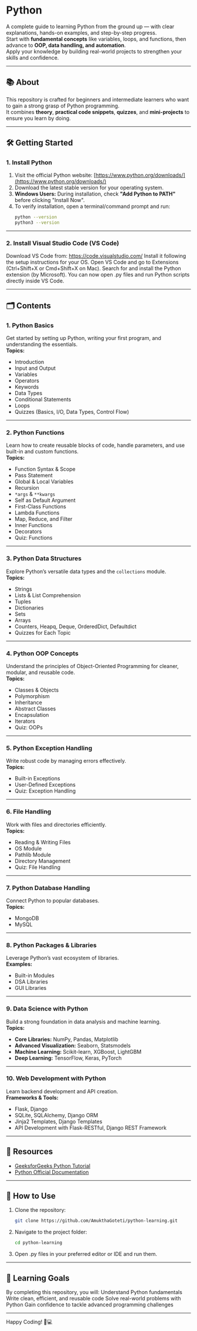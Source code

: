 # Python

A complete guide to learning Python from the ground up — with clear explanations, hands-on examples, and step-by-step progress.  
Start with **fundamental concepts** like variables, loops, and functions, then advance to **OOP, data handling, and automation**.  
Apply your knowledge by building real-world projects to strengthen your skills and confidence.

---

## 📚 About
This repository is crafted for beginners and intermediate learners who want to gain a strong grasp of Python programming.  
It combines **theory**, **practical code snippets**, **quizzes**, and **mini-projects** to ensure you learn by doing.

---

## 🛠 Getting Started

### 1. Install Python
1. Visit the official Python website: [https://www.python.org/downloads/](https://www.python.org/downloads/)  
2. Download the latest stable version for your operating system.  
3. **Windows Users:** During installation, check **"Add Python to PATH"** before clicking "Install Now".  
4. To verify installation, open a terminal/command prompt and run:
   ```bash
   python --version
   python3 --version

---

### 2. Install Visual Studio Code (VS Code)
Download VS Code from: https://code.visualstudio.com/
Install it following the setup instructions for your OS.
Open VS Code and go to Extensions (Ctrl+Shift+X or Cmd+Shift+X on Mac).
Search for and install the Python extension (by Microsoft).
You can now open .py files and run Python scripts directly inside VS Code.

---

## 🗂 Contents

### 1. Python Basics  
Get started by setting up Python, writing your first program, and understanding the essentials.  
**Topics:**
- Introduction  
- Input and Output  
- Variables  
- Operators  
- Keywords  
- Data Types  
- Conditional Statements  
- Loops  
- Quizzes (Basics, I/O, Data Types, Control Flow)

---

### 2. Python Functions  
Learn how to create reusable blocks of code, handle parameters, and use built-in and custom functions.  
**Topics:**
- Function Syntax & Scope  
- Pass Statement  
- Global & Local Variables  
- Recursion  
- `*args` & `**kwargs`  
- Self as Default Argument  
- First-Class Functions  
- Lambda Functions  
- Map, Reduce, and Filter  
- Inner Functions  
- Decorators  
- Quiz: Functions

---

### 3. Python Data Structures  
Explore Python’s versatile data types and the `collections` module.  
**Topics:**
- Strings  
- Lists & List Comprehension  
- Tuples  
- Dictionaries  
- Sets  
- Arrays  
- Counters, Heapq, Deque, OrderedDict, Defaultdict  
- Quizzes for Each Topic

---

### 4. Python OOP Concepts  
Understand the principles of Object-Oriented Programming for cleaner, modular, and reusable code.  
**Topics:**
- Classes & Objects  
- Polymorphism  
- Inheritance  
- Abstract Classes  
- Encapsulation  
- Iterators  
- Quiz: OOPs

---

### 5. Python Exception Handling  
Write robust code by managing errors effectively.  
**Topics:**
- Built-in Exceptions  
- User-Defined Exceptions  
- Quiz: Exception Handling

---

### 6. File Handling  
Work with files and directories efficiently.  
**Topics:**
- Reading & Writing Files  
- OS Module  
- Pathlib Module  
- Directory Management  
- Quiz: File Handling

---

### 7. Python Database Handling  
Connect Python to popular databases.  
**Topics:**
- MongoDB  
- MySQL

---

### 8. Python Packages & Libraries  
Leverage Python’s vast ecosystem of libraries.  
**Examples:**
- Built-in Modules  
- DSA Libraries  
- GUI Libraries

---

### 9. Data Science with Python  
Build a strong foundation in data analysis and machine learning.  
**Topics:**
- **Core Libraries:** NumPy, Pandas, Matplotlib  
- **Advanced Visualization:** Seaborn, Statsmodels  
- **Machine Learning:** Scikit-learn, XGBoost, LightGBM  
- **Deep Learning:** TensorFlow, Keras, PyTorch

---

### 10. Web Development with Python  
Learn backend development and API creation.  
**Frameworks & Tools:**
- Flask, Django  
- SQLite, SQLAlchemy, Django ORM  
- Jinja2 Templates, Django Templates  
- API Development with Flask-RESTful, Django REST Framework

---

## 🔗 Resources
- [GeeksforGeeks Python Tutorial](https://www.geeksforgeeks.org/python/python-programming-language-tutorial/)  
- [Python Official Documentation](https://docs.python.org/3/)

---

## 🚀 How to Use
1. Clone the repository:
   ```bash
   git clone https://github.com/AmukthaGoteti/python-learning.git
2. Navigate to the project folder:
   ```bash
   cd python-learning
3. Open .py files in your preferred editor or IDE and run them.

---

## 📌 Learning Goals
By completing this repository, you will:
Understand Python fundamentals
Write clean, efficient, and reusable code
Solve real-world problems with Python
Gain confidence to tackle advanced programming challenges

---

Happy Coding! 🐍💻
